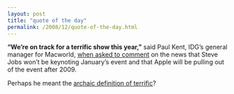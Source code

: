 ```yaml
---
layout: post
title: "quote of the day"
permalink: /2008/12/quote-of-the-day.html
---
```


**“We’re on track for a terrific show this year,”** said Paul Kent, IDG’s general manager for Macworld, [when asked to comment](http://apple20.blogs.fortune.cnn.com/2008/12/16/steve-jobs-wont-give-macworld-keynote/) on the news that Steve Jobs won’t be keynoting January’s event and that Apple will be pulling out of the event after 2009.

Perhaps he meant the [archaic definition of terrific](http://en.wiktionary.org/wiki/terrific)?